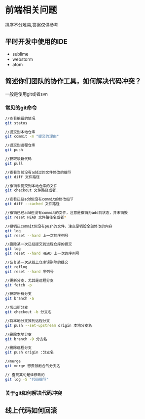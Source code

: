 # 前端相关问题
排序不分难易,答案仅供参考

## 平时开发中使用的IDE
- sublime
- webstorm
- atom

## 简述你们团队的协作工具，如何解决代码冲突？
一般是使用git或者svn
### 常见的git命令
```bash
//查看编辑的情况  
git status 

//提交到本地仓库  
git commit -m "提交的理由"

//提交到远程仓库  
git push

//获取最新代码    
git pull

//查看当前没有add过的文件修改的细节
git diff 文件路径

//撤销未提交到本地仓库的文件
git checkout 文件路径或者.

//查看已经add但没有commit的修改细节
git diff --cached 文件路径

//撤销已经add但没有commit的文件，注意是撤销为add前状态，并未销毁
git reset HEAD 文件路径名或者*

//撤销已commit但没有push的文件，注意是销毁全部修改的内容
git log 
git reset --hard 上一次的序列号

//删除某一次已经提交到远程仓库的提交
git log 
git reset --hard HEAD 上一次的序列号

//恢复某一次从线上仓库误删除的提交
git reflog
git reset --hard 序列号

//更新分支，尤其是远程分支
git fetch -p

//获取所有分支
git branch -a

//切出新分支
git checkout -b 分支名

//将本地分支推到远程分支
git push --set-upstream origin 本地分支名

//删除本地分支
git branch -D 分支名

//删除远程分支
git push origin :分支名

//merge
git merge 想要被融合的分支名

// 查找某句是谁修改的
git log -S "代码细节"
```
### 关于git如何解决代码冲突

## 线上代码如何回滚

